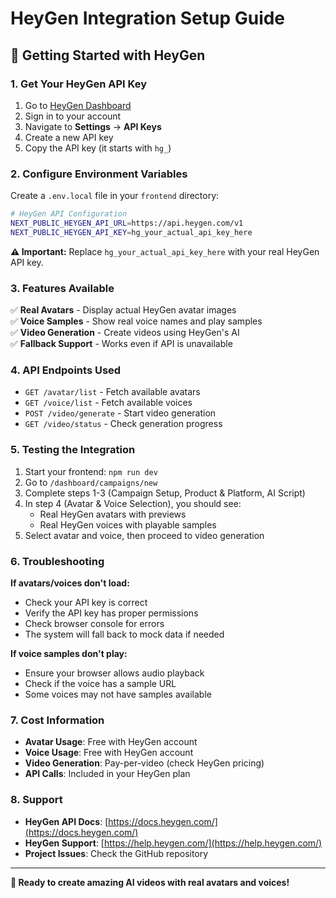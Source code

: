 # HeyGen Integration Setup Guide

## 🚀 **Getting Started with HeyGen**

### **1. Get Your HeyGen API Key**

1. Go to [HeyGen Dashboard](https://app.heygen.com/)
2. Sign in to your account
3. Navigate to **Settings** → **API Keys**
4. Create a new API key
5. Copy the API key (it starts with `hg_`)

### **2. Configure Environment Variables**

Create a `.env.local` file in your `frontend` directory:

```bash
# HeyGen API Configuration
NEXT_PUBLIC_HEYGEN_API_URL=https://api.heygen.com/v1
NEXT_PUBLIC_HEYGEN_API_KEY=hg_your_actual_api_key_here
```

**⚠️ Important:** Replace `hg_your_actual_api_key_here` with your real HeyGen API key.

### **3. Features Available**

✅ **Real Avatars** - Display actual HeyGen avatar images  
✅ **Voice Samples** - Show real voice names and play samples  
✅ **Video Generation** - Create videos using HeyGen's AI  
✅ **Fallback Support** - Works even if API is unavailable  

### **4. API Endpoints Used**

- `GET /avatar/list` - Fetch available avatars
- `GET /voice/list` - Fetch available voices  
- `POST /video/generate` - Start video generation
- `GET /video/status` - Check generation progress

### **5. Testing the Integration**

1. Start your frontend: `npm run dev`
2. Go to `/dashboard/campaigns/new`
3. Complete steps 1-3 (Campaign Setup, Product & Platform, AI Script)
4. In step 4 (Avatar & Voice Selection), you should see:
   - Real HeyGen avatars with previews
   - Real HeyGen voices with playable samples
5. Select avatar and voice, then proceed to video generation

### **6. Troubleshooting**

**If avatars/voices don't load:**
- Check your API key is correct
- Verify the API key has proper permissions
- Check browser console for errors
- The system will fall back to mock data if needed

**If voice samples don't play:**
- Ensure your browser allows audio playback
- Check if the voice has a sample URL
- Some voices may not have samples available

### **7. Cost Information**

- **Avatar Usage**: Free with HeyGen account
- **Voice Usage**: Free with HeyGen account  
- **Video Generation**: Pay-per-video (check HeyGen pricing)
- **API Calls**: Included in your HeyGen plan

### **8. Support**

- **HeyGen API Docs**: [https://docs.heygen.com/](https://docs.heygen.com/)
- **HeyGen Support**: [https://help.heygen.com/](https://help.heygen.com/)
- **Project Issues**: Check the GitHub repository

---

**🎯 Ready to create amazing AI videos with real avatars and voices!**
